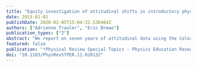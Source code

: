 ```yaml
---
title: "Equity investigation of attitudinal shifts in introductory physics"
date: 2015-01-01
publishDate: 2020-02-05T15:04:32.536464Z
authors: ["Adrienne Traxler", "Eric Brewe"]
publication_types: ["2"]
abstract: "We report on seven years of attitudinal data using the Colorado Learning Attitudes about Science Survey from University Modeling Instruction (UMI) sections of introductory physics at Florida International University. This work expands upon previous studies that reported consistently positive attitude shifts in UMI courses; here, we disaggregate the data by gender and ethnicity to look for any disparities in the pattern of favorable shifts. We find that women and students from statistically underrepresented ethnic groups are equally supported on this attitudinal measure, and that this result holds even when interaction effects of gender and ethnicity are included. We conclude with suggestions for future work in UMI courses and for attitudinal equity investigations generally."
featured: false
publication: "*Physical Review Special Topics - Physics Education Research*"
doi: "10.1103/PhysRevSTPER.11.020132"
---
```


